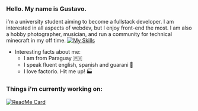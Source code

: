 ### Hello. My name is Gustavo.
i'm a university student aiming to become a fullstack developer. I am interested in all aspects of webdev, but I enjoy front-end the most. I am also a hobby photographer, musician, and run a community for technical minecraft in my off time.
[![My Skills](https://skillicons.dev/icons?i=js,ts,css,svelte,tailwind,go,lua,neovim,linux)](https://skillicons.dev)

- Interesting facts about me:
  - I am from Paraguay 🇵🇾
  - I speak fluent english, spanish and guarani 🦅
  - I love factorio. Hit me up! 🏭

 ### Things i'm currently working on:
 [![ReadMe Card](https://github-readme-stats.vercel.app/api/pin/?username=damon314159&repo=booktype)](https://github.com/damon314159/booktype)
